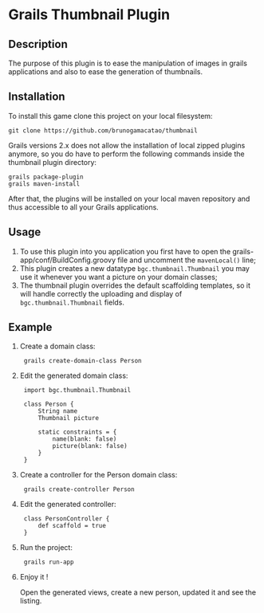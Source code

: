 Grails Thumbnail Plugin
=======================

Description
-----------

The purpose of this plugin is to ease the manipulation of images in grails applications and also to ease the generation of thumbnails.

Installation
------------

To install this game clone this project on your local filesystem:

    git clone https://github.com/brunogamacatao/thumbnail

Grails versions 2.x does not allow the installation of local zipped plugins anymore, so you do have to perform the following commands inside the thumbnail plugin directory:

    grails package-plugin
    grails maven-install

After that, the plugins will be installed on your local maven repository and thus accessible to all your Grails applications.

Usage
----

1. To use this plugin into you application you first have to open the grails-app/conf/BuildConfig.groovy file and uncomment the `mavenLocal()` line;
2. This plugin creates a new datatype `bgc.thumbnail.Thumbnail` you may use it whenever you want a picture on your domain classes;
3. The thumbnail plugin overrides the default scaffolding templates, so it will handle correctly the uploading and display of `bgc.thumbnail.Thumbnail` fields.

Example
-------

1. Create a domain class:

        grails create-domain-class Person

2. Edit the generated domain class:

        import bgc.thumbnail.Thumbnail
        
        class Person {
            String name
            Thumbnail picture
            
            static constraints = {
                name(blank: false)
                picture(blank: false)
            }
        }

3. Create a controller for the Person domain class:

        grails create-controller Person

4. Edit the generated controller:

        class PersonController {
            def scaffold = true
        }

5. Run the project:

        grails run-app

6. Enjoy it !

    Open the generated views, create a new person, updated it and see the listing.
